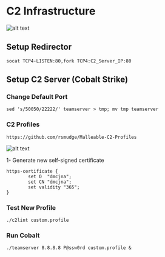 # C2 Infrastructure

![alt text](https://raw.githubusercontent.com/hassan0x/RedTeam/main/C2Infrastructure/Screen1.png?raw=true)

## Setup Redirector
```
socat TCP4-LISTEN:80,fork TCP4:C2_Server_IP:80
```

## Setup C2 Server (Cobalt Strike)

### Change Default Port
```
sed 's/50050/22222/' teamserver > tmp; mv tmp teamserver
```

### C2 Profiles
```
https://github.com/rsmudge/Malleable-C2-Profiles
```

![alt text](https://raw.githubusercontent.com/hassan0x/RedTeam/main/C2Infrastructure/Screen2.png?raw=true)

1- Generate new self-signed certificate
```
https-certificate {
        set O  "dmcjna";
        set CN "dmcjna";
        set validity "365";
}
```

### Test New Profile
```
./c2lint custom.profile
```

### Run Cobalt
```
./teamserver 8.8.8.8 P@ssw0rd custom.profile &
```

